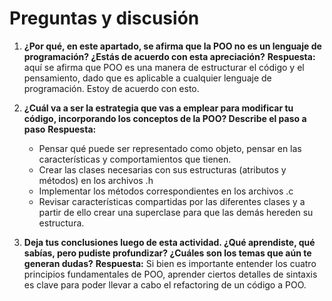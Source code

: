 # Preguntas y discusión
1. **¿Por qué, en este apartado, se afirma que la POO no es un lenguaje de programación? ¿Estás de acuerdo con esta apreciación?**
   **Respuesta:** aquí se afirma que POO es una manera de estructurar el código y el pensamiento, dado que es aplicable a cualquier lenguaje de programación. Estoy de acuerdo con esto.

2. **¿Cuál va a ser la estrategia que vas a emplear para modificar tu código, incorporando los conceptos de la POO? Describe el paso a paso**
   **Respuesta:**
   - Pensar qué puede ser representado como objeto, pensar en las características y comportamientos que tienen.
   - Crear las clases necesarias con sus estructuras (atributos y métodos) en los archivos .h
   - Implementar los métodos correspondientes en los archivos .c
   - Revisar características compartidas por las diferentes clases y a partir de ello crear una superclase para que las demás hereden su estructura.

3. **Deja tus conclusiones luego de esta actividad. ¿Qué aprendiste, qué sabías, pero pudiste profundizar? ¿Cuáles son los temas que aún te generan dudas?**
   **Respuesta:** Si bien es importante entender los cuatro principios fundamentales de POO, aprender ciertos detalles de sintaxis es clave para poder llevar a cabo el refactoring de un código a POO.
